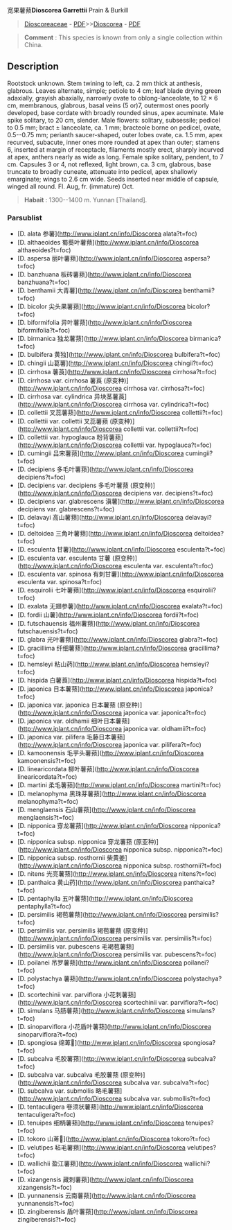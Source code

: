 宽果薯蓣**Dioscorea Garrettii** Prain & Burkill

> [Dioscoreaceae](http://www.iplant.cn/info/Dioscoreaceae?t=foc) - [PDF](http://www.iplant.cn/foc/pdf/Dioscoreaceae.pdf)>>[Dioscorea](http://www.iplant.cn/info/Dioscorea?t=foc) - [PDF](http://www.iplant.cn/foc/pdf/Dioscorea.pdf)

> **Comment** : 
> This species is known from only a single collection within China.

## Description

Rootstock unknown. Stem twining to left, ca. 2 mm thick at anthesis, glabrous. Leaves alternate, simple; petiole to 4 cm; leaf blade drying green adaxially, grayish abaxially, narrowly ovate to oblong-lanceolate, to 12 × 6 cm, membranous, glabrous, basal veins (5 or)7, outermost ones poorly developed, base cordate with broadly rounded sinus, apex acuminate. Male spike solitary, to 20 cm, slender. Male flowers: solitary, subsessile; pedicel to 0.5 mm; bract ± lanceolate, ca. 1 mm; bracteole borne on pedicel, ovate, 0.5--0.75 mm; perianth saucer-shaped, outer lobes ovate, ca. 1.5 mm, apex recurved, subacute, inner ones more rounded at apex than outer; stamens 6, inserted at margin of receptacle, filaments mostly erect, sharply incurved at apex, anthers nearly as wide as long. Female spike solitary, pendent, to 7 cm. Capsules 3 or 4, not reflexed, light brown, ca. 3 cm, glabrous, base truncate to broadly cuneate, attenuate into pedicel, apex shallowly emarginate; wings to 2.6 cm wide. Seeds inserted near middle of capsule, winged all round. Fl. Aug, fr. (immature) Oct.


> **Habait** : 
>1300--1400 m. Yunnan [Thailand].


### Parsublist

* [D.  alata  参薯](http://www.iplant.cn/info/Dioscorea alata?t=foc)
* [D.  althaeoides  蜀葵叶薯蓣](http://www.iplant.cn/info/Dioscorea althaeoides?t=foc)
* [D.  aspersa  丽叶薯蓣](http://www.iplant.cn/info/Dioscorea aspersa?t=foc)
* [D.  banzhuana  板砖薯蓣](http://www.iplant.cn/info/Dioscorea banzhuana?t=foc)
* [D.  benthamii  大青薯](http://www.iplant.cn/info/Dioscorea benthamii?t=foc)
* [D.  bicolor  尖头果薯蓣](http://www.iplant.cn/info/Dioscorea bicolor?t=foc)
* [D.  biformifolia  异叶薯蓣](http://www.iplant.cn/info/Dioscorea biformifolia?t=foc)
* [D.  birmanica  独龙薯蓣](http://www.iplant.cn/info/Dioscorea birmanica?t=foc)
* [D.  bulbifera  黄独](http://www.iplant.cn/info/Dioscorea bulbifera?t=foc)
* [D.  chingii  山葛薯](http://www.iplant.cn/info/Dioscorea chingii?t=foc)
* [D.  cirrhosa  薯莨](http://www.iplant.cn/info/Dioscorea cirrhosa?t=foc)
* [D.  cirrhosa var. cirrhosa  薯莨 (原变种)](http://www.iplant.cn/info/Dioscorea cirrhosa var. cirrhosa?t=foc)
* [D.  cirrhosa var. cylindrica  异块茎薯莨](http://www.iplant.cn/info/Dioscorea cirrhosa var. cylindrica?t=foc)
* [D.  collettii  叉蕊薯蓣](http://www.iplant.cn/info/Dioscorea collettii?t=foc)
* [D.  collettii var. collettii  叉蕊薯蓣 (原变种)](http://www.iplant.cn/info/Dioscorea collettii var. collettii?t=foc)
* [D.  collettii var. hypoglauca  粉背薯蓣](http://www.iplant.cn/info/Dioscorea collettii var. hypoglauca?t=foc)
* [D.  cumingii  吕宋薯蓣](http://www.iplant.cn/info/Dioscorea cumingii?t=foc)
* [D.  decipiens  多毛叶薯蓣](http://www.iplant.cn/info/Dioscorea decipiens?t=foc)
* [D.  decipiens var. decipiens  多毛叶薯蓣 (原变种)](http://www.iplant.cn/info/Dioscorea decipiens var. decipiens?t=foc)
* [D.  decipiens var. glabrescens  滇薯](http://www.iplant.cn/info/Dioscorea decipiens var. glabrescens?t=foc)
* [D.  delavayi  高山薯蓣](http://www.iplant.cn/info/Dioscorea delavayi?t=foc)
* [D.  deltoidea  三角叶薯蓣](http://www.iplant.cn/info/Dioscorea deltoidea?t=foc)
* [D.  esculenta  甘薯](http://www.iplant.cn/info/Dioscorea esculenta?t=foc)
* [D.  esculenta var. esculenta  甘薯 (原变种)](http://www.iplant.cn/info/Dioscorea esculenta var. esculenta?t=foc)
* [D.  esculenta var. spinosa  有刺甘薯](http://www.iplant.cn/info/Dioscorea esculenta var. spinosa?t=foc)
* [D.  esquirolii  七叶薯蓣](http://www.iplant.cn/info/Dioscorea esquirolii?t=foc)
* [D.  exalata  无翅参薯](http://www.iplant.cn/info/Dioscorea exalata?t=foc)
* [D.  fordii  山薯](http://www.iplant.cn/info/Dioscorea fordii?t=foc)
* [D.  futschauensis  福州薯蓣](http://www.iplant.cn/info/Dioscorea futschauensis?t=foc)
* [D.  glabra  光叶薯蓣](http://www.iplant.cn/info/Dioscorea glabra?t=foc)
* [D.  gracillima  纤细薯蓣](http://www.iplant.cn/info/Dioscorea gracillima?t=foc)
* [D.  hemsleyi  粘山药](http://www.iplant.cn/info/Dioscorea hemsleyi?t=foc)
* [D.  hispida  白薯莨](http://www.iplant.cn/info/Dioscorea hispida?t=foc)
* [D.  japonica  日本薯蓣](http://www.iplant.cn/info/Dioscorea japonica?t=foc)
* [D.  japonica var. japonica  日本薯蓣 (原变种)](http://www.iplant.cn/info/Dioscorea japonica var. japonica?t=foc)
* [D.  japonica var. oldhamii  细叶日本薯蓣](http://www.iplant.cn/info/Dioscorea japonica var. oldhamii?t=foc)
* [D.  japonica var. pilifera  毛藤日本薯蓣](http://www.iplant.cn/info/Dioscorea japonica var. pilifera?t=foc)
* [D.  kamoonensis  毛芋头薯蓣](http://www.iplant.cn/info/Dioscorea kamoonensis?t=foc)
* [D.  linearicordata  柳叶薯蓣](http://www.iplant.cn/info/Dioscorea linearicordata?t=foc)
* [D.  martini  柔毛薯蓣](http://www.iplant.cn/info/Dioscorea martini?t=foc)
* [D.  melanophyma  黑珠芽薯蓣](http://www.iplant.cn/info/Dioscorea melanophyma?t=foc)
* [D.  menglaensis  石山薯蓣](http://www.iplant.cn/info/Dioscorea menglaensis?t=foc)
* [D.  nipponica  穿龙薯蓣](http://www.iplant.cn/info/Dioscorea nipponica?t=foc)
* [D.  nipponica subsp. nipponica  穿龙薯蓣 (原亚种)](http://www.iplant.cn/info/Dioscorea nipponica subsp. nipponica?t=foc)
* [D.  nipponica subsp. rosthornii  柴黄姜](http://www.iplant.cn/info/Dioscorea nipponica subsp. rosthornii?t=foc)
* [D.  nitens  光亮薯蓣](http://www.iplant.cn/info/Dioscorea nitens?t=foc)
* [D.  panthaica  黄山药](http://www.iplant.cn/info/Dioscorea panthaica?t=foc)
* [D.  pentaphylla  五叶薯蓣](http://www.iplant.cn/info/Dioscorea pentaphylla?t=foc)
* [D.  persimilis  褐苞薯蓣](http://www.iplant.cn/info/Dioscorea persimilis?t=foc)
* [D.  persimilis var. persimilis  褐苞薯蓣 (原变种)](http://www.iplant.cn/info/Dioscorea persimilis var. persimilis?t=foc)
* [D.  persimilis var. pubescens  毛褐苞薯蓣](http://www.iplant.cn/info/Dioscorea persimilis var. pubescens?t=foc)
* [D.  poilanei  吊罗薯蓣](http://www.iplant.cn/info/Dioscorea poilanei?t=foc)
* [D.  polystachya  薯蓣](http://www.iplant.cn/info/Dioscorea polystachya?t=foc)
* [D.  scortechinii var. parviflora  小花刺薯蓣](http://www.iplant.cn/info/Dioscorea scortechinii var. parviflora?t=foc)
* [D.  simulans  马肠薯蓣](http://www.iplant.cn/info/Dioscorea simulans?t=foc)
* [D.  sinoparviflora  小花盾叶薯蓣](http://www.iplant.cn/info/Dioscorea sinoparviflora?t=foc)
* [D.  spongiosa  绵萆](http://www.iplant.cn/info/Dioscorea spongiosa?t=foc)
* [D.  subcalva  毛胶薯蓣](http://www.iplant.cn/info/Dioscorea subcalva?t=foc)
* [D.  subcalva var. subcalva  毛胶薯蓣 (原变种)](http://www.iplant.cn/info/Dioscorea subcalva var. subcalva?t=foc)
* [D.  subcalva var. submollis  略毛薯蓣](http://www.iplant.cn/info/Dioscorea subcalva var. submollis?t=foc)
* [D.  tentaculigera  卷须状薯蓣](http://www.iplant.cn/info/Dioscorea tentaculigera?t=foc)
* [D.  tenuipes  细柄薯蓣](http://www.iplant.cn/info/Dioscorea tenuipes?t=foc)
* [D.  tokoro  山萆](http://www.iplant.cn/info/Dioscorea tokoro?t=foc)
* [D.  velutipes  毡毛薯蓣](http://www.iplant.cn/info/Dioscorea velutipes?t=foc)
* [D.  wallichii  盈江薯蓣](http://www.iplant.cn/info/Dioscorea wallichii?t=foc)
* [D.  xizangensis  藏刺薯蓣](http://www.iplant.cn/info/Dioscorea xizangensis?t=foc)
* [D.  yunnanensis  云南薯蓣](http://www.iplant.cn/info/Dioscorea yunnanensis?t=foc)
* [D.  zingiberensis  盾叶薯蓣](http://www.iplant.cn/info/Dioscorea zingiberensis?t=foc)
